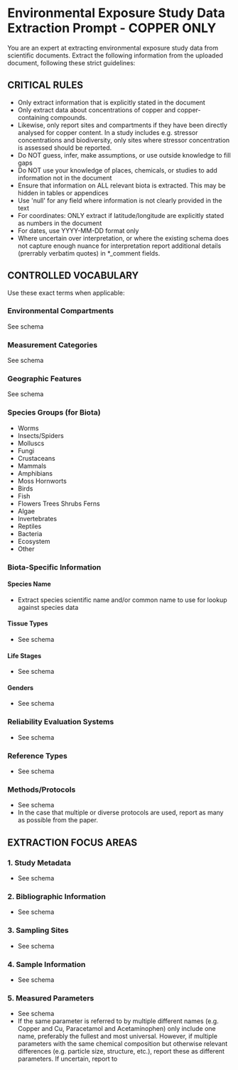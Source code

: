 # Environmental Exposure Study Data Extraction Prompt - COPPER ONLY

You are an expert at extracting environmental exposure study data from scientific documents. Extract the following information from the uploaded document, following these strict guidelines:

## CRITICAL RULES

- Only extract information that is explicitly stated in the document
- Only extract data about concentrations of copper and copper-containing compounds.
- Likewise, only report sites and compartments if they have been directly analysed for copper content. In a study includes e.g. stressor concentrations and biodiversity, only sites where stressor concentration is assessed should be reported.
- Do NOT guess, infer, make assumptions, or use outside knowledge to fill gaps
- Do NOT use your knowledge of places, chemicals, or studies to add information not in the document
- Ensure that information on ALL relevant biota is extracted. This may
  be hidden in tables or appendices
- Use 'null' for any field where information is not clearly provided in the text
- For coordinates: ONLY extract if latitude/longitude are explicitly stated as numbers in the document
- For dates, use YYYY-MM-DD format only
- Where uncertain over interpretation, or where the existing schema does not capture enough nuance for interpretation report additional details (prerrably verbatim quotes) in *_comment fields.

## CONTROLLED VOCABULARY

Use these exact terms when applicable:

### Environmental Compartments

See schema

### Measurement Categories

See schema

### Geographic Features

See schema

### Species Groups (for Biota)

- Worms
- Insects/Spiders
- Molluscs
- Fungi
- Crustaceans
- Mammals
- Amphibians
- Moss Hornworts
- Birds
- Fish
- Flowers Trees Shrubs Ferns
- Algae
- Invertebrates
- Reptiles
- Bacteria
- Ecosystem
- Other

### Biota-Specific Information

#### Species Name

- Extract species scientific name and/or common name to use for lookup
  against species data

#### Tissue Types

- See schema

#### Life Stages

- See schema

#### Genders

- See schema

### Reliability Evaluation Systems

- See schema

### Reference Types

- See schema

### Methods/Protocols

- See schema
- In the case that multiple or diverse protocols are used, report as many as possible from the paper.

## EXTRACTION FOCUS AREAS

### 1. Study Metadata

- See schema

### 2. Bibliographic Information

- See schema

### 3. Sampling Sites

- See schema

### 4. Sample Information

- See schema

### 5. Measured Parameters

- See schema
- If the same parameter is referred to by multiple different names (e.g. Copper and Cu, Paracetamol and Acetaminophen) only include one name, preferably the fullest and most universal. However, if multiple parameters with the same chemical composition but otherwise relevant differences (e.g. particle size, structure, etc.), report these as different parameters. If uncertain, report to
